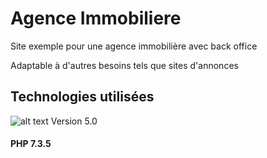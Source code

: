 # Agence Immobiliere

Site exemple pour une agence immobilière avec back office

Adaptable à d'autres besoins tels que sites d'annonces

## Technologies utilisées

![alt text](https://symfony.com/images/logos/header-logo.svg)
Version 5.0
#### PHP 7.3.5

